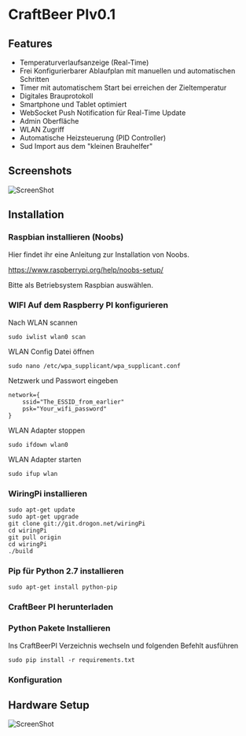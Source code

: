 # CraftBeer PIv0.1

## Features

* Temperaturverlaufsanzeige (Real-Time)
* Frei Konfigurierbarer Ablaufplan mit manuellen und automatischen Schritten
* Timer mit automatischem Start bei erreichen der Zieltemperatur
* Digitales Brauprotokoll
* Smartphone und Tablet optimiert 
* WebSocket Push Notification für Real-Time Update
* Admin Oberfläche
* WLAN Zugriff
* Automatische Heizsteuerung (PID Controller)
* Sud Import aus dem "kleinen Brauhelfer"

## Screenshots

![ScreenShot](https://raw.githubusercontent.com/Manuel83/craftbeerpi/master/docs/images/Screenshot1.png)

## Installation

### Raspbian installieren (Noobs)

Hier findet ihr eine Anleitung zur Installation von Noobs.

https://www.raspberrypi.org/help/noobs-setup/

Bitte als Betriebsystem Raspbian auswählen.

### WIFI Auf dem Raspberry PI konfigurieren

Nach WLAN scannen
```
sudo iwlist wlan0 scan
```
WLAN Config Datei öffnen
```
sudo nano /etc/wpa_supplicant/wpa_supplicant.conf
```
Netzwerk und Passwort eingeben
```
network={
    ssid="The_ESSID_from_earlier"
    psk="Your_wifi_password"
}
```
WLAN Adapter stoppen
```
sudo ifdown wlan0
```
WLAN Adapter starten
```
sudo ifup wlan
```
### WiringPi installieren
```
sudo apt-get update
sudo apt-get upgrade
git clone git://git.drogon.net/wiringPi
cd wiringPi
git pull origin
cd wiringPi
./build
```
### Pip für Python 2.7 installieren
```
sudo apt-get install python-pip
```
### CraftBeer PI herunterladen

### Python Pakete Installieren

Ins CraftBeerPI Verzeichnis wechseln und folgenden Befehlt ausführen
```
sudo pip install -r requirements.txt
```
### Konfiguration


## Hardware Setup

![ScreenShot](https://raw.githubusercontent.com/Manuel83/craftbeerpi/master/docs/images/Hardwaresetup.png)

